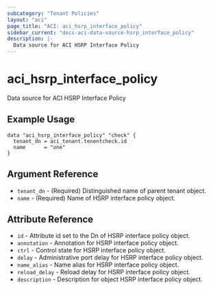 ```yaml
---
subcategory: "Tenant Policies"
layout: "aci"
page_title: "ACI: aci_hsrp_interface_policy"
sidebar_current: "docs-aci-data-source-hsrp_interface_policy"
description: |-
  Data source for ACI HSRP Interface Policy
---
```


# aci_hsrp_interface_policy

Data source for ACI HSRP Interface Policy

## Example Usage

```hcl
data "aci_hsrp_interface_policy" "check" {
  tenant_dn = aci_tenant.tenentcheck.id
  name      = "one"
}
```

## Argument Reference

- `tenant_dn` - (Required) Distinguished name of parent tenant object.
- `name` - (Required) Name of HSRP interface policy object.

## Attribute Reference

- `id` - Attribute id set to the Dn of HSRP interface policy object.
- `annotation` - Annotation for HSRP interface policy object.
- `ctrl` - Control state for HSRP interface policy object.
- `delay` - Administrative port delay for HSRP interface policy object.
- `name_alias` - Name alias for HSRP interface policy object.
- `reload_delay` - Reload delay for HSRP interface policy object.
- `description` - Description for object HSRP interface policy object.
